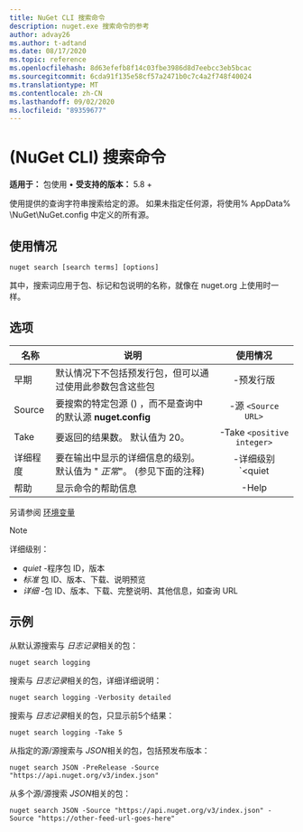 ```yaml
---
title: NuGet CLI 搜索命令
description: nuget.exe 搜索命令的参考
author: advay26
ms.author: t-adtand
ms.date: 08/17/2020
ms.topic: reference
ms.openlocfilehash: 8d63efefb8f14c03fbe3986d8d7eebcc3eb5bcac
ms.sourcegitcommit: 6cda91f135e58cf57a2471b0c7c4a2f748f40024
ms.translationtype: MT
ms.contentlocale: zh-CN
ms.lasthandoff: 09/02/2020
ms.locfileid: "89359677"
---
```

# <a name="search-command-nuget-cli"></a> (NuGet CLI) 搜索命令

**适用于：** 包使用 &bullet; **受支持的版本：** 5.8 +

使用提供的查询字符串搜索给定的源。 如果未指定任何源，将使用% AppData% \NuGet\NuGet.config 中定义的所有源。

## <a name="usage"></a>使用情况

```cli
nuget search [search terms] [options]
```

其中，搜索词应用于包、标记和包说明的名称，就像在 nuget.org 上使用时一样。

## <a name="options"></a>选项

| 名称 | 说明 | 使用情况 |
| ---  |     ---     |  :-:  |
| 早期 | 默认情况下不包括预发行包，但可以通过使用此参数包含这些包 | -预发行版 |
| Source | 要搜索的特定包源 () ，而不是查询中的默认源 __nuget.config__ | -源 `<Source URL>`|
| Take | 要返回的结果数。 默认值为 20。 | -Take `<positive integer>` |
| 详细程度 | 要在输出中显示的详细信息的级别。 默认值为 " _正常_"。  (参见下面的注释)   | -详细级别 `<quiet|normal|detailed>` |
| 帮助 | 显示命令的帮助信息 | -Help |

另请参阅 [环境变量](cli-ref-environment-variables.md)

> [!NOTE] 
> 详细级别：
> * _quiet_ -程序包 ID，版本
> * _标准_ 包 ID、版本、下载、说明预览
> * _详细_ -包 ID、版本、下载、完整说明、其他信息，如查询 URL

## <a name="examples"></a>示例

从默认源搜索与 *日志记录*相关的包：
```
nuget search logging
```
搜索与 *日志记录*相关的包，详细详细说明：
```
nuget search logging -Verbosity detailed
```
搜索与 *日志记录*相关的包，只显示前5个结果：
```
nuget search logging -Take 5
```
从指定的源/源搜索与 *JSON*相关的包，包括预发布版本：
```
nuget search JSON -PreRelease -Source "https://api.nuget.org/v3/index.json"
```
从多个源/源搜索 *JSON*相关的包：
```
nuget search JSON -Source "https://api.nuget.org/v3/index.json" -Source "https://other-feed-url-goes-here"
```
